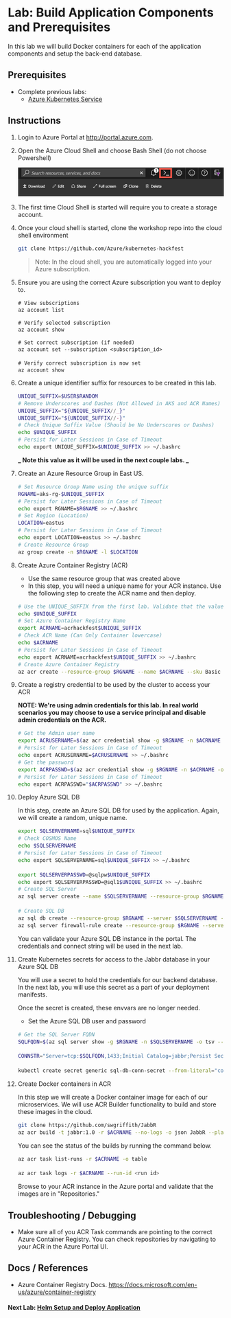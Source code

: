 # Lab: Build Application Components and Prerequisites

In this lab we will build Docker containers for each of the application components and setup the back-end database.

## Prerequisites

* Complete previous labs:
    * [Azure Kubernetes Service](../create-aks-cluster/README.md)

## Instructions

1. Login to Azure Portal at http://portal.azure.com.
1. Open the Azure Cloud Shell and choose Bash Shell (do not choose Powershell)

   ![Azure Cloud Shell](../../assets/img/img-cloud-shell.png "Azure Cloud Shell")

1. The first time Cloud Shell is started will require you to create a storage account.

1. Once your cloud shell is started, clone the workshop repo into the cloud shell environment

   ```bash
   git clone https://github.com/Azure/kubernetes-hackfest
   ```

   > Note: In the cloud shell, you are automatically logged into your Azure subscription.

1. Ensure you are using the correct Azure subscription you want to deploy to.

   ```
   # View subscriptions
   az account list
   ```

   ```
   # Verify selected subscription
   az account show
   ```

   ```
   # Set correct subscription (if needed)
   az account set --subscription <subscription_id>

   # Verify correct subscription is now set
   az account show
   ```

1. Create a unique identifier suffix for resources to be created in this lab.

   ```bash
   UNIQUE_SUFFIX=$USER$RANDOM
   # Remove Underscores and Dashes (Not Allowed in AKS and ACR Names)
   UNIQUE_SUFFIX="${UNIQUE_SUFFIX//_}"
   UNIQUE_SUFFIX="${UNIQUE_SUFFIX//-}"
   # Check Unique Suffix Value (Should be No Underscores or Dashes)
   echo $UNIQUE_SUFFIX
   # Persist for Later Sessions in Case of Timeout
   echo export UNIQUE_SUFFIX=$UNIQUE_SUFFIX >> ~/.bashrc
   ```

   **_ Note this value as it will be used in the next couple labs. _**

1. Create an Azure Resource Group in East US.

   ```bash
   # Set Resource Group Name using the unique suffix
   RGNAME=aks-rg-$UNIQUE_SUFFIX
   # Persist for Later Sessions in Case of Timeout
   echo export RGNAME=$RGNAME >> ~/.bashrc
   # Set Region (Location)
   LOCATION=eastus
   # Persist for Later Sessions in Case of Timeout
   echo export LOCATION=eastus >> ~/.bashrc
   # Create Resource Group
   az group create -n $RGNAME -l $LOCATION
   ```

1. Create Azure Container Registry (ACR)
    * Use the same resource group that was created above
    * In this step, you will need a unique name for your ACR instance. Use the following step to create the ACR name and then deploy.

    ```bash
    # Use the UNIQUE_SUFFIX from the first lab. Validate that the value is still set.
    echo $UNIQUE_SUFFIX
    # Set Azure Container Registry Name
    export ACRNAME=acrhackfest$UNIQUE_SUFFIX
    # Check ACR Name (Can Only Container lowercase)
    echo $ACRNAME
    # Persist for Later Sessions in Case of Timeout
    echo export ACRNAME=acrhackfest$UNIQUE_SUFFIX >> ~/.bashrc
    # Create Azure Container Registry
    az acr create --resource-group $RGNAME --name $ACRNAME --sku Basic --admin-enabled
    ```

1. Create a registry credential to be used by the cluster to access your ACR

    **NOTE: We're using admin credentials for this lab. In real world scenarios you may choose to use a service principal and disable admin credentials on the ACR.**

    ```bash
    # Get the Admin user name
    export ACRUSERNAME=$(az acr credential show -g $RGNAME -n $ACRNAME -o tsv --query username)
    # Persist for Later Sessions in Case of Timeout
    echo export ACRUSERNAME=$ACRUSERNAME >> ~/.bashrc
    # Get the password
    export ACRPASSWD=$(az acr credential show -g $RGNAME -n $ACRNAME -o tsv --query passwords[0].value)
    # Persist for Later Sessions in Case of Timeout
    echo export ACRPASSWD="$ACRPASSWD" >> ~/.bashrc
    ```

1. Deploy Azure SQL DB

    In this step, create an Azure SQL DB for used by the application. Again, we will create a random, unique name.

    ```bash
    export SQLSERVERNAME=sql$UNIQUE_SUFFIX
    # Check COSMOS Name
    echo $SQLSERVERNAME
    # Persist for Later Sessions in Case of Timeout
    echo export SQLSERVERNAME=sql$UNIQUE_SUFFIX >> ~/.bashrc

    export SQLSERVERPASSWD=@sqlpw$UNIQUE_SUFFIX
    echo export SQLSERVERPASSWD=@sql1$UNIQUE_SUFFIX >> ~/.bashrc
    # Create SQL Server
    az sql server create --name $SQLSERVERNAME --resource-group $RGNAME --admin-user sqladmin --admin-password $SQLSERVERPASSWD

    # Create SQL DB
    az sql db create --resource-group $RGNAME --server $SQLSERVERNAME --name jabbr --edition GeneralPurpose
    az sql server firewall-rule create --resource-group $RGNAME --server $SQLSERVERNAME -n AllowYourIp --start-ip-address 0.0.0.0 --end-ip-address 0.0.0.0
    ```

    You can validate your Azure SQL DB instance in the portal. The credentials and connect string will be used in the next lab.

1. Create Kubernetes secrets for access to the Jabbr database in your Azure SQL DB

    You will use a secret to hold the credentials for our backend database. In the next lab, you will use this secret as a part of your deployment manifests.

    Once the secret is created, these envvars are no longer needed.

    * Set the Azure SQL DB user and password

    ```bash
    # Get the SQL Server FQDN
    SQLFQDN=$(az sql server show -g $RGNAME -n $SQLSERVERNAME -o tsv --query fullyQualifiedDomainName)

    CONNSTR="Server=tcp:$SQLFQDN,1433;Initial Catalog=jabbr;Persist Security Info=False;User ID=sqladmin;Password=$SQLSERVERPASSWD;MultipleActiveResultSets=False;Encrypt=True;TrustServerCertificate=False;Connection Timeout=30;"

    kubectl create secret generic sql-db-conn-secret --from-literal="connstr=$CONNSTR" -n jabbr
    ```

6. Create Docker containers in ACR

    In this step we will create a Docker container image for each of our microservices. We will use ACR Builder functionality to build and store these images in the cloud.

    ```bash
    git clone https://github.com/swgriffith/JabbR
    az acr build -t jabbr:1.0 -r $ACRNAME --no-logs -o json JabbR --platform Windows
    ```

    You can see the status of the builds by running the command below.

    ```bash
    az acr task list-runs -r $ACRNAME -o table

    az acr task logs -r $ACRNAME --run-id <run id>
    ```

    Browse to your ACR instance in the Azure portal and validate that the images are in "Repositories."

## Troubleshooting / Debugging

* Make sure all of you ACR Task commands are pointing to the correct Azure Container Registry. You can check repositories by navigating to your ACR in the Azure Portal UI.

## Docs / References

* Azure Container Registry Docs. https://docs.microsoft.com/en-us/azure/container-registry 

#### Next Lab: [Helm Setup and Deploy Application](../helm-setup-deploy/README.md)
